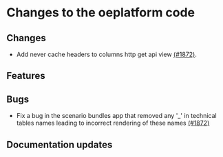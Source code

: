 # Changes to the oeplatform code

## Changes

- Add never cache headers to columns http get api view [(#1872)](https://github.com/OpenEnergyPlatform/oeplatform/pull/1872).

## Features

## Bugs

- Fix a bug in the scenario bundles app that removed any '\_' in technical tables names leading to incorrect rendering of these names [(#1872)](https://github.com/OpenEnergyPlatform/oeplatform/pull/1872)

## Documentation updates

